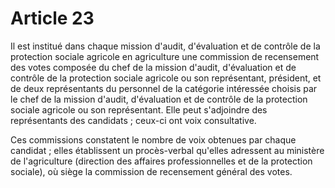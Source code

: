 # Article 23

Il est institué dans chaque    mission d'audit, d'évaluation et de contrôle de la protection sociale agricole en agriculture une commission de recensement des votes composée du chef de la mission d'audit, d'évaluation et de contrôle de la protection sociale agricole ou son représentant, président, et de deux représentants du personnel de la catégorie intéressée choisis par le chef de la mission d'audit, d'évaluation et de contrôle de la protection sociale agricole ou son représentant. Elle peut s'adjoindre des représentants des candidats ; ceux-ci ont voix consultative.

Ces commissions constatent le nombre de voix obtenues par chaque candidat ; elles établissent un procès-verbal qu'elles adressent au ministère de l'agriculture (direction des affaires professionnelles et de la protection sociale), où siège la commission de recensement général des votes.
